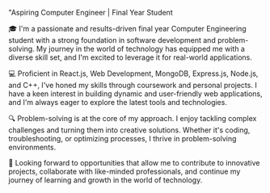 "Aspiring Computer Engineer | Final Year Student

🎓 I'm a passionate and results-driven final year Computer Engineering student with a strong foundation in software development and problem-solving. My journey in the world of technology has equipped me with a diverse skill set, and I'm excited to leverage it for real-world applications.

💻 Proficient in React.js, Web Development, MongoDB, Express.js, Node.js, and C++, I've honed my skills through coursework and personal projects. I have a keen interest in building dynamic and user-friendly web applications, and I'm always eager to explore the latest tools and technologies.

🔍 Problem-solving is at the core of my approach. I enjoy tackling complex challenges and turning them into creative solutions. Whether it's coding, troubleshooting, or optimizing processes, I thrive in problem-solving environments.

🚀 Looking forward to opportunities that allow me to contribute to innovative projects, collaborate with like-minded professionals, and continue my journey of learning and growth in the world of technology.
